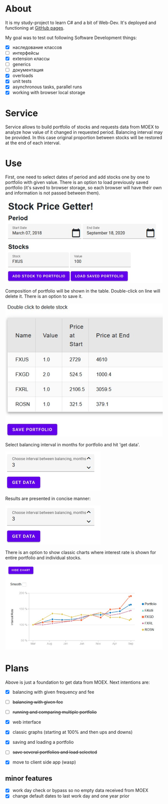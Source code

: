 # About
It is my study-project to learn C# and a bit of Web-Dev. It's deployed and functioning at [GitHub pages](https://mjh-sakh.github.io/MOEX-Web/). 

My goal was to test out following Software Development things:
- [x] наследование классов 
- [ ] интерфейсы
- [x] extension классы 
- [ ] generics
- [ ] документация 
- [x] overloads
- [x] unit tests
- [x] asynchronous tasks, parallel runs 
- [x] working with browser local storage

# Service 
Service allows to build portfolio of stocks and requests data from MOEX to analyze how value of it changed in requested period. 
Balancing interval may be provided. In this case original proportion between stocks will be restored at the end of each interval. 

# Use
First, one need to select dates of period and add stocks one by one to portfolio with given value. There is an option to load previously saved portfolio (it's saved to browser storage, so each browser will have their own and information is not passed between them).

![input](media/input.jpg)


Composition of portfolio will be shown in the table. Double-click on line will delete it. There is an option to save it. 

![portfolio](media/portfolio.jpg)


Select balancing interval in months for portfolio and hit 'get data'.

![run](media/run.jpg)


Results are presented in concise manner: 

![run](media/run.jpg)


There is an option to show classic charts where interest rate is shown for entire portfolio and individual stocks. 

![charts](media/charts.jpg)

# Plans
Above is just a foundation to get data from MOEX. Next intentions are:
- [x] balancing with given frequency and fee
- [ ] ~~balancing with given fee~~
- [ ] ~~running and comparing multiple portfolio~~
- [x] web interface 
- [x] classic graphs (starting at 100% and then ups and downs)
- [x] saving and loading a portfolio
- [ ] ~~save several portfolios and load selected~~
- [x] move to client side app (wasp)


## minor features
- [x] work day check or bypass so no empty data received from MOEX
- [x] change default dates to last work day and one year prior 
